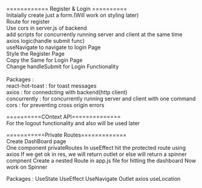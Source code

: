 ============ Register & Login ========== <br/>
Initaially create just a form.(Will work on styling later)<br/>
Route for register<br/>
Use cors in server.js of backend<br/>
add scripts for concurrently running server and client at the same time<br/>
axios logic(handle submit func)<br/>
useNavigate to navigate to login Page<br/>
Style the Register Page<br/>
Copy the Same for Login Page<br/>
Change handleSubmit for Login Functionality<br/>
<br/>
Packages :<br/>
react-hot-toast : for toast messages<br/>
axios : for connedcting with backend(http client)<br/>
concurrently : for concurrently running server and client with one command<br/>
cors : for preventing cross origin errors<br/>

==========COntext API==============<br/>
For the logout functionality and also will be used later<br/>

===========Private Routes=============<br/>
Create DashBoard page<br/>
One component privateRoutes
In useEffect hit the protected route using axios
If we get ok in res, we will return outlet or else will return a spinner compnent
Create a nested Route in app.js file for hitting the dashboard
Now work on Spinner

Packages :
UseState
UseEffect
UseNavigate
Outlet
axios
useLocation
